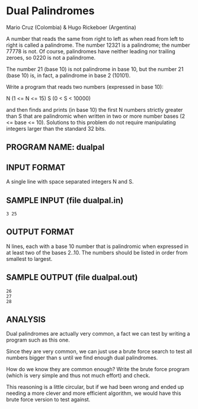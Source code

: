 # Dual Palindromes

Mario Cruz (Colombia) & Hugo Rickeboer (Argentina)


A number that reads the same from right to left as when read from left to right is called a palindrome. The number 12321 is a palindrome; the number 77778 is not. Of course, palindromes have neither leading nor trailing zeroes, so 0220 is not a palindrome.

The number 21 (base 10) is not palindrome in base 10, but the number 21 (base 10) is, in fact, a palindrome in base 2 (10101).

Write a program that reads two numbers (expressed in base 10):

N (1 <= N <= 15)
S (0 < S < 10000)

and then finds and prints (in base 10) the first N numbers strictly greater than S that are palindromic when written in two or more number bases (2 <= base <= 10).
Solutions to this problem do not require manipulating integers larger than the standard 32 bits.

## PROGRAM NAME: dualpal


## INPUT FORMAT

A single line with space separated integers N and S.

## SAMPLE INPUT (file dualpal.in)

```
3 25
```


## OUTPUT FORMAT


N lines, each with a base 10 number that is palindromic when expressed in at least two of the bases 2..10. The numbers should be listed in order from smallest to largest.


## SAMPLE OUTPUT (file dualpal.out)


```
26
27
28
```


## ANALYSIS

Dual palindromes are actually very common, a fact we can test by writing a program such as this one.

Since they are very common, we can just use a brute force search to test all numbers bigger than s until we find enough dual palindromes.

How do we know they are common enough? Write the brute force program (which is very simple and thus not much effort) and check.

This reasoning is a little circular, but if we had been wrong and ended up needing a more clever and more efficient algorithm, we would have this brute force version to test against.